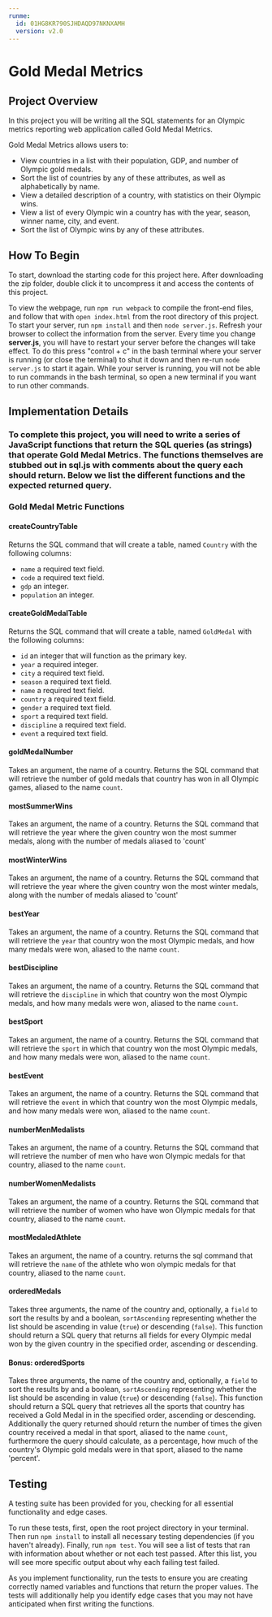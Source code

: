 ```yaml
---
runme:
  id: 01HG8KR790SJHDAQD97NKNXAMH
  version: v2.0
---
```


# Gold Medal Metrics

## Project Overview

In this project you will be writing all the SQL statements for an Olympic metrics reporting web application called Gold Medal Metrics.

Gold Medal Metrics allows users to:

- View countries in a list with their population, GDP, and number of Olympic gold medals.
- Sort the list of countries by any of these attributes, as well as alphabetically by name.
- View a detailed description of a country, with statistics on their Olympic wins.
- View a list of every Olympic win a country has with the year, season, winner name, city, and event.
- Sort the list of Olympic wins by any of these attributes.

## How To Begin

To start, download the starting code for this project here. After downloading the zip folder, double click it to uncompress it and access the contents of this project.

To view the webpage, run `npm run webpack` to compile the front-end files, and follow that with `open index.html` from the root directory of this project. To start your server, run `npm install` and then `node server.js`. Refresh your browser to collect the information from the server. Every time you change **server.js**, you will have to restart your server before the changes will take effect. To do this press "control + c" in the bash terminal where your server is running (or close the terminal) to shut it down and then re-run `node server.js` to start it again. While your server is running, you will not be able to run commands in the bash terminal, so open a new terminal if you want to run other commands.

## Implementation Details

### To complete this project, you will need to write a series of JavaScript functions that return the SQL queries (as strings) that operate Gold Medal Metrics. The functions themselves are stubbed out in **sql.js** with comments about the query each should return. Below we list the different functions and the expected returned query.

### Gold Medal Metric Functions

#### createCountryTable

Returns the SQL command that will create a table, named `Country` with the following columns:

- `name` a required text field.
- `code` a required text field.
- `gdp` an integer.
- `population` an integer.

#### createGoldMedalTable

Returns the SQL command that will create a table, named `GoldMedal` with the following columns:

- `id` an integer that will function as the primary key.
- `year` a required integer.
- `city` a required text field.
- `season` a required text field.
- `name` a required text field.
- `country` a required text field.
- `gender` a required text field.
- `sport` a required text field.
- `discipline` a required text field.
- `event` a required text field.

#### goldMedalNumber

Takes an argument, the name of a country. Returns the SQL command that will retrieve the number of gold medals that country has won in all Olympic games, aliased to the name `count`.

#### mostSummerWins

Takes an argument, the name of a country. Returns the SQL command that will retrieve the year where the given country won the most summer medals, along with the number of medals aliased to 'count'

#### mostWinterWins

Takes an argument, the name of a country. Returns the SQL command that will retrieve the year where the given country won the most winter medals, along with the number of medals aliased to 'count'

#### bestYear

Takes an argument, the name of a country. Returns the SQL command that will retrieve the `year` that country won the most Olympic medals, and how many medals were won, aliased to the name `count`.

#### bestDiscipline

Takes an argument, the name of a country. Returns the SQL command that will retrieve the `discipline` in which that country won the most Olympic medals, and how many medals were won, aliased to the name `count`.

#### bestSport

Takes an argument, the name of a country. Returns the SQL command that will retrieve the `sport` in which that country won the most Olympic medals, and how many medals were won, aliased to the name `count`.

#### bestEvent

Takes an argument, the name of a country. Returns the SQL command that will retrieve the `event` in which that country won the most Olympic medals, and how many medals were won, aliased to the name `count`.

#### numberMenMedalists

Takes an argument, the name of a country. Returns the SQL command that will retrieve the number of men who have won Olympic medals for that country, aliased to the name `count`.

#### numberWomenMedalists

Takes an argument, the name of a country. Returns the SQL command that will retrieve the number of women who have won Olympic medals for that country, aliased to the name `count`.

#### mostMedaledAthlete

Takes an argument, the name of a country. returns the sql command that will retrieve the `name` of the athlete who won olympic medals for that country, aliased to the name `count`.

#### orderedMedals

Takes three arguments, the name of the country and, optionally, a `field` to sort the results by and a boolean, `sortAscending` representing whether the list should be ascending in value (`true`) or descending (`false`). This function should return a SQL query that returns all fields for every Olympic medal won by the given country in the specified order, ascending or descending.

#### Bonus: orderedSports

Takes three arguments, the name of the country and, optionally, a `field` to sort the results by and a boolean, `sortAscending` representing whether the list should be ascending in value (`true`) or descending (`false`). This function should return a SQL query that retrieves all the sports that country has received a Gold Medal in in the specified order, ascending or descending. Additionally the query returned should return the number of times the given country received a medal in that sport, aliased to the name `count`, furthermore the query should calculate, as a percentage, how much of the country's Olympic gold medals were in that sport, aliased to the name 'percent'.

## Testing

A testing suite has been provided for you, checking for all essential functionality and
edge cases.

To run these tests, first, open the root project directory in your terminal. Then run `npm install` to install all necessary testing dependencies (if you haven't already). Finally, run `npm test`. You will see a list of tests that ran with information about whether or not each test passed. After this list, you will see more specific output about why each failing test failed.

As you implement functionality, run the tests to ensure you are creating correctly named variables and functions that return the proper values. The tests will additionally help you identify edge cases that you may not have anticipated when first writing the functions.
